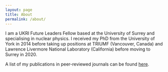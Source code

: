 ```yaml
---
layout: page
title: About
permalink: /about/
---
```


I am a UKRI Future Leaders Fellow based at the University of Surrey and specialising in nuclear physics. I received my PhD from the University of York in 2014 before taking up positions at TRIUMF (Vancouver, Canada) and Lawrence Livermore National Laboratory (California) before moving to Surrey in 2020.

A list of my publications in peer-reviewed journals can be found [here](/research/publications/).
